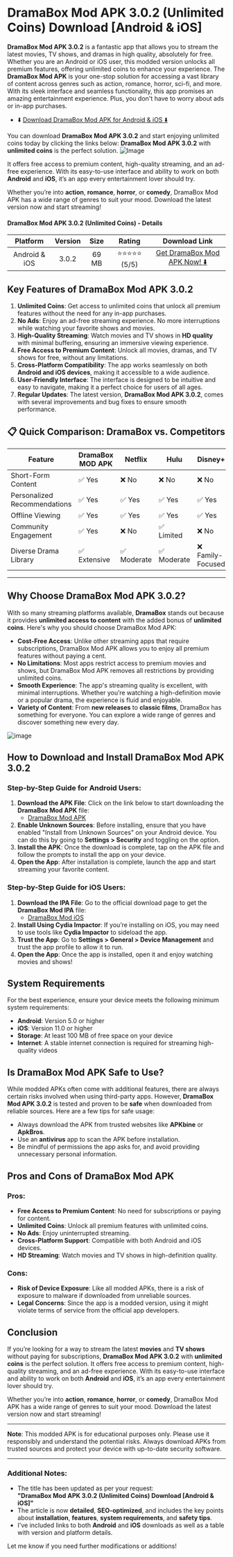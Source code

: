# DramaBox Mod APK 3.0.2 (Unlimited Coins) Download [Android & iOS]

**DramaBox Mod APK 3.0.2** is a fantastic app that allows you to stream the latest movies, TV shows, and dramas in high quality, absolutely for free. Whether you are an Android or iOS user, this modded version unlocks all premium features, offering unlimited coins to enhance your experience. The **DramaBox Mod APK** is your one-stop solution for accessing a vast library of content across genres such as action, romance, horror, sci-fi, and more. With its sleek interface and seamless functionality, this app promises an amazing entertainment experience. Plus, you don't have to worry about ads or in-app purchases.

- ⬇️ [Download DramaBox Mod APK for Android & iOS ⬇️](https://apkbros.com/dramabox-apk/)

You can download **DramaBox Mod APK 3.0.2** and start enjoying unlimited coins today by clicking the links below:
**DramaBox Mod APK 3.0.2** with **unlimited coins** is the perfect solution. 
![Image](https://github.com/user-attachments/assets/fec72d03-494b-4f6e-9635-3f654db0e601)

It offers free access to premium content, high-quality streaming, and an ad-free experience. With its easy-to-use interface and ability to work on both **Android** and **iOS**, it’s an app every entertainment lover should try.

Whether you’re into **action**, **romance**, **horror**, or **comedy**, DramaBox Mod APK has a wide range of genres to suit your mood. Download the latest version now and start streaming!

#### DramaBox Mod APK 3.0.2 (Unlimited Coins) - Details

| **Platform**   | **Version** | **Size** | **Rating**   | **Download Link** |  
|:--------------:|:-----------:|:--------:|:------------:|:-----------------:|  
| Android & iOS  | 3.0.2       | 69 MB    | ⭐⭐⭐⭐⭐ (5/5)  | [Get DramaBox Mod APK Now! ⬇️](https://apkbros.com/dramabox-apk/) |  


## Key Features of DramaBox Mod APK 3.0.2

1. **Unlimited Coins**: Get access to unlimited coins that unlock all premium features without the need for any in-app purchases.
2. **No Ads**: Enjoy an ad-free streaming experience. No more interruptions while watching your favorite shows and movies.
3. **High-Quality Streaming**: Watch movies and TV shows in **HD quality** with minimal buffering, ensuring an immersive viewing experience.
4. **Free Access to Premium Content**: Unlock all movies, dramas, and TV shows for free, without any limitations.
5. **Cross-Platform Compatibility**: The app works seamlessly on both **Android and iOS devices**, making it accessible to a wide audience.
6. **User-Friendly Interface**: The interface is designed to be intuitive and easy to navigate, making it a perfect choice for users of all ages.
7. **Regular Updates**: The latest version, **DramaBox Mod APK 3.0.2**, comes with several improvements and bug fixes to ensure smooth performance.


## 📋 Quick Comparison: DramaBox vs. Competitors

| **Feature**                  | **DramaBox MOD APK**       | **Netflix**             | **Hulu**               | **Disney+**          |
|------------------------------|---------------------------|-------------------------|-------------------------|----------------------|
| Short-Form Content           | ✅ Yes                     | ❌ No                   | ❌ No                   | ❌ No                |
| Personalized Recommendations | ✅ Yes                     | ✅ Yes                  | ✅ Yes                  | ✅ Yes               |
| Offline Viewing              | ✅ Yes                     | ✅ Yes                  | ✅ Yes                  | ✅ Yes               |
| Community Engagement         | ✅ Yes                     | ❌ No                   | ✅ Limited              | ❌ No                |
| Diverse Drama Library        | ✅ Extensive               | ✅ Moderate             | ✅ Moderate             | ❌ Family-Focused    |

---


## Why Choose DramaBox Mod APK 3.0.2?

With so many streaming platforms available, **DramaBox** stands out because it provides **unlimited access to content** with the added bonus of **unlimited coins**. Here's why you should choose DramaBox Mod APK:

- **Cost-Free Access**: Unlike other streaming apps that require subscriptions, DramaBox Mod APK allows you to enjoy all premium features without paying a cent.
- **No Limitations**: Most apps restrict access to premium movies and shows, but DramaBox Mod APK removes all restrictions by providing unlimited coins.
- **Smooth Experience**: The app's streaming quality is excellent, with minimal interruptions. Whether you’re watching a high-definition movie or a popular drama, the experience is fluid and enjoyable.
- **Variety of Content**: From **new releases** to **classic films**, DramaBox has something for everyone. You can explore a wide range of genres and discover something new every day.

![image](https://github.com/user-attachments/assets/c0cdef4d-d2ef-4655-9e2e-d04d0e32857d)


## How to Download and Install DramaBox Mod APK 3.0.2

### Step-by-Step Guide for Android Users:
1. **Download the APK File**: Click on the link below to start downloading the **DramaBox Mod APK** file:
   - [DramaBox Mod APK](https://apkbine.com/dramabox/)
2. **Enable Unknown Sources**: Before installing, ensure that you have enabled "Install from Unknown Sources" on your Android device. You can do this by going to **Settings > Security** and toggling on the option.
3. **Install the APK**: Once the download is complete, tap on the APK file and follow the prompts to install the app on your device.
4. **Open the App**: After installation is complete, launch the app and start streaming your favorite content.

### Step-by-Step Guide for iOS Users:
1. **Download the IPA File**: Go to the official download page to get the **DramaBox Mod IPA** file:
   - [DramaBox Mod iOS](https://apkbine.com/dramabox/)
2. **Install Using Cydia Impactor**: If you’re installing on iOS, you may need to use tools like **Cydia Impactor** to sideload the app.
3. **Trust the App**: Go to **Settings > General > Device Management** and trust the app profile to allow it to run.
4. **Open the App**: Once the app is installed, open it and enjoy watching movies and shows!

## System Requirements

For the best experience, ensure your device meets the following minimum system requirements:
- **Android**: Version 5.0 or higher
- **iOS**: Version 11.0 or higher
- **Storage**: At least 100 MB of free space on your device
- **Internet**: A stable internet connection is required for streaming high-quality videos

## Is DramaBox Mod APK Safe to Use?

While modded APKs often come with additional features, there are always certain risks involved when using third-party apps. However, **DramaBox Mod APK 3.0.2** is tested and proven to be **safe** when downloaded from reliable sources. Here are a few tips for safe usage:
- Always download the APK from trusted websites like **APKbine** or **ApkBros**.
- Use an **antivirus** app to scan the APK before installation.
- Be mindful of permissions the app asks for, and avoid providing unnecessary personal information.

## Pros and Cons of DramaBox Mod APK

### Pros:
- **Free Access to Premium Content**: No need for subscriptions or paying for content.
- **Unlimited Coins**: Unlock all premium features with unlimited coins.
- **No Ads**: Enjoy uninterrupted streaming.
- **Cross-Platform Support**: Compatible with both Android and iOS devices.
- **HD Streaming**: Watch movies and TV shows in high-definition quality.

### Cons:
- **Risk of Device Exposure**: Like all modded APKs, there is a risk of exposure to malware if downloaded from unreliable sources.
- **Legal Concerns**: Since the app is a modded version, using it might violate terms of service from the official app developers.

## Conclusion

If you’re looking for a way to stream the latest **movies** and **TV shows** without paying for subscriptions, **DramaBox Mod APK 3.0.2** with **unlimited coins** is the perfect solution. It offers free access to premium content, high-quality streaming, and an ad-free experience. With its easy-to-use interface and ability to work on both **Android** and **iOS**, it’s an app every entertainment lover should try.

Whether you’re into **action**, **romance**, **horror**, or **comedy**, DramaBox Mod APK has a wide range of genres to suit your mood. Download the latest version now and start streaming!

---

**Note**: This modded APK is for educational purposes only. Please use it responsibly and understand the potential risks. Always download APKs from trusted sources and protect your device with up-to-date security software.

---

### Additional Notes:
- The title has been updated as per your request:  
**"DramaBox Mod APK 3.0.2 (Unlimited Coins) Download [Android & iOS]"**
- The article is now **detailed**, **SEO-optimized**, and includes the key points about **installation**, **features**, **system requirements**, and **safety tips**.
- I've included links to both **Android** and **iOS** downloads as well as a table with version and platform details.

Let me know if you need further modifications or additions!
